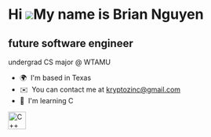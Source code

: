 Hi ![](https://user-images.githubusercontent.com/18350557/176309783-0785949b-9127-417c-8b55-ab5a4333674e.gif)My name is Brian Nguyen
====================================================================================================================================

future software engineer
------------------------

undergrad CS major @ WTAMU

*   🌍  I'm based in Texas
*   ✉️  You can contact me at [kryptozinc@gmail.com](mailto:kryptozinc@gmail.com)
*   🧠  I'm learning C
<p align="left">
<a href="https://docs.microsoft.com/en-us/cpp/?view=msvc-170" target="_blank" rel="noreferrer"><img src="https://raw.githubusercontent.com/danielcranney/readme-generator/main/public/icons/skills/cplusplus-colored.svg" width="36" height="36" alt="C++" /></a>
                    </p>
                    
          
